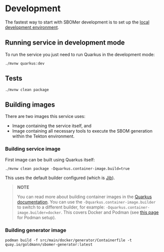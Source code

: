 # Development

The fastest way to start with SBOMer development is to set up the [local development environment](environments.md).

## Running service in development mode

To run the service you just need to run Quarkus in the development mode:

```
./mvnw quarkus:dev
```

## Tests

```
./mvnw clean package
```

## Building images

There are two images this service uses:

- Image containing the service itself, and
- Image containing all necessary tools to execute the SBOM generation within the Tekton environment.

### Building service image

First image can be built using Quarkus itself:

```
./mvnw clean package -Dquarkus.container-image.build=true
```

This uses the default builder configured (which is [Jib](https://github.com/GoogleContainerTools/jib)).

> **NOTE**
>
> You can read more about building container images in the [Quarkus documentation](https://quarkus.io/guides/container-image). You can use the `-Dquarkus.container-image.builder` to switch to a different builder, for example: `-Dquarkus.container-image.builder=docker`. This covers Docker and Podman (see [this page](https://quarkus.io/blog/quarkus-devservices-testcontainers-podman/) for Podman setup).

### Building generator image

```
podman build -f src/main/docker/generator/Containerfile -t quay.io/goldmann/sbomer-generator:latest
```